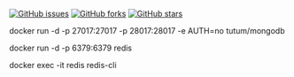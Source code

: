[![GitHub issues](https://img.shields.io/github/issues/wendreof/api-ts)](https://github.com/wendreof/api-ts/issues)
[![GitHub forks](https://img.shields.io/github/forks/wendreof/api-ts)](https://github.com/wendreof/api-ts/network)
[![GitHub stars](https://img.shields.io/github/stars/wendreof/api-ts)](https://github.com/wendreof/api-ts/stargazers)


docker run -d -p 27017:27017 -p 28017:28017 -e AUTH=no tutum/mongodb

docker run -d -p 6379:6379 redis

docker exec -it redis redis-cli
